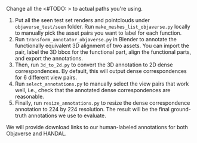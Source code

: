 Change all the <#TODO: > to actual paths you're using.

1. Put all the seen test set renders and pointclouds under `objaverse_test/seen` folder. Run `make_meshes_list_objaverse.py` locally to manually pick the asset pairs you want to label for each function.
2. Run `transform_annotator_objaverse.py` in Blender to annotate the functionally equivalent 3D alignment of two assets. You can import the pair, label the 3D bbox for the functional part, align the functional parts, and export the annotations.
3. Then, run `3d_to_2d.py` to convert the 3D annotation to 2D dense correspondences. By default, this will output dense correspondences for 6 different view pairs.
4. Run `select_annotations.py` to manually select the view pairs that work well, i.e., check that the annotated dense correspondences are reasonable.
5. Finally, run `resize_annotations.py` to resize the dense correspondence annotation to 224 by 224 resolution. The result will be the final ground-truth annotations we use to evaluate.

We will provide download links to our human-labeled annotations for both Objaverse and HANDAL.
